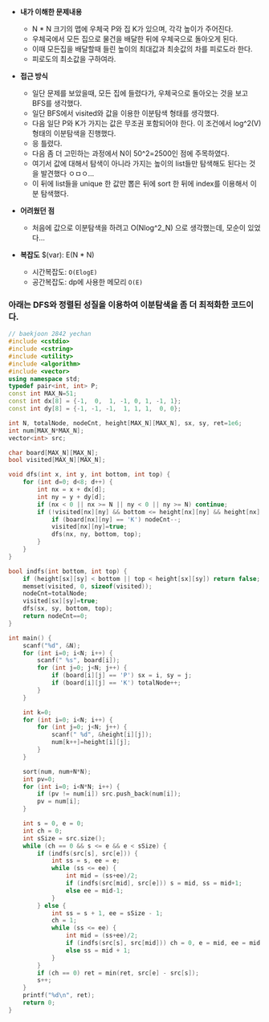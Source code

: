 - **내가 이해한 문제내용**
  - N * N 크기의 맵에 우체국 P와 집 K가 있으며, 각각 높이가 주어진다.
  - 우체국에서 모든 집으로 물건을 배달한 뒤에 우체국으로 돌아오게 된다.
  - 이때 모든집을 배달할때 들린 높이의 최대값과 최솟값의 차를 피로도라 한다.
  - 피로도의 최소값을 구하여라.

- **접근 방식**
  - 일단 문제를 보았을때, 모든 집에 들렸다가, 우체국으로 돌아오는 것을 보고 BFS를 생각했다.
  - 일단 BFS에서 visited와 값을 이용한 이분탐색 형태를 생각했다.
  - 다음 일단 P와 K가 가지는 값은 무조권 포함되어야 한다. 이 조건에서 log^2(V)형태의 이분탐색을 진행했다.
  - 응 틀렸다.
  - 다음 좀 더 고민하는 과정에서 N이 50^2=2500인 점에 주목하였다.
  - 여기서 값에 대해서 탐색이 아니라 가지는 높이의 list들만 탐색해도 된다는 것을 발견했다 ㅇㅁㅇ...
  - 이 뒤에 list들을 unique 한 값만 뽑은 뒤에 sort 한 뒤에 index를 이용해서 이분 탐색했다.

- **어려웠던 점**
  - 처음에 값으로 이분탐색을 하려고 O(Nlog^2_N) 으로 생각했는데, 모순이 있었다...

- **복잡도**
  $(var): E(N * N)
  - 시간복잡도: `O(ElogE)`
  - 공간복잡도: dp에 사용한 메모리 `O(E)`

### 아래는 DFS와 정렬된 성질을 이용하여 이분탐색을 좀 더 최적화한 코드이다.
```c++
// baekjoon 2842 yechan
#include <cstdio>
#include <cstring>
#include <utility>
#include <algorithm>
#include <vector>
using namespace std;
typedef pair<int, int> P;
const int MAX_N=51;
const int dx[8] = {-1,  0,  1, -1, 0, 1, -1, 1};
const int dy[8] = {-1, -1, -1,  1, 1, 1,  0, 0};

int N, totalNode, nodeCnt, height[MAX_N][MAX_N], sx, sy, ret=1e6;
int num[MAX_N*MAX_N];
vector<int> src;

char board[MAX_N][MAX_N];
bool visited[MAX_N][MAX_N];

void dfs(int x, int y, int bottom, int top) {
	for (int d=0; d<8; d++) {
		int nx = x + dx[d];
		int ny = y + dy[d];
		if (nx < 0 || nx >= N || ny < 0 || ny >= N) continue;
		if (!visited[nx][ny] && bottom <= height[nx][ny] && height[nx][ny] <= top) {
			if (board[nx][ny] == 'K') nodeCnt--;
			visited[nx][ny]=true;
			dfs(nx, ny, bottom, top);
		}
	}
}

bool indfs(int bottom, int top) {
	if (height[sx][sy] < bottom || top < height[sx][sy]) return false;
	memset(visited, 0, sizeof(visited));
	nodeCnt=totalNode;
	visited[sx][sy]=true;
	dfs(sx, sy, bottom, top);
	return nodeCnt==0;
}

int main() {
	scanf("%d", &N);
	for (int i=0; i<N; i++) {
		scanf(" %s", board[i]);
		for (int j=0; j<N; j++) {
			if (board[i][j] == 'P') sx = i, sy = j;
			if (board[i][j] == 'K') totalNode++;
		}
	}

	int k=0;
	for (int i=0; i<N; i++) {
		for (int j=0; j<N; j++) {
			scanf(" %d", &height[i][j]);
			num[k++]=height[i][j];
		}
	}

	sort(num, num+N*N);
	int pv=0;
	for (int i=0; i<N*N; i++) {
		if (pv != num[i]) src.push_back(num[i]);
		pv = num[i];
	}

	int s = 0, e = 0;
	int ch = 0;
	int sSize = src.size();
	while (ch == 0 && s <= e && e < sSize) {
		if (indfs(src[s], src[e])) {
			int ss = s, ee = e;
			while (ss <= ee) {
				int mid = (ss+ee)/2;
				if (indfs(src[mid], src[e])) s = mid, ss = mid+1;
				else ee = mid-1;
			}
		} else {
			int ss = s + 1, ee = sSize - 1;
			ch = 1;
			while (ss <= ee) {
				int mid = (ss+ee)/2;
				if (indfs(src[s], src[mid])) ch = 0, e = mid, ee = mid - 1;
				else ss = mid + 1;
			}
		}
		if (ch == 0) ret = min(ret, src[e] - src[s]);
		s++;
	}
	printf("%d\n", ret);
	return 0;
}
```
